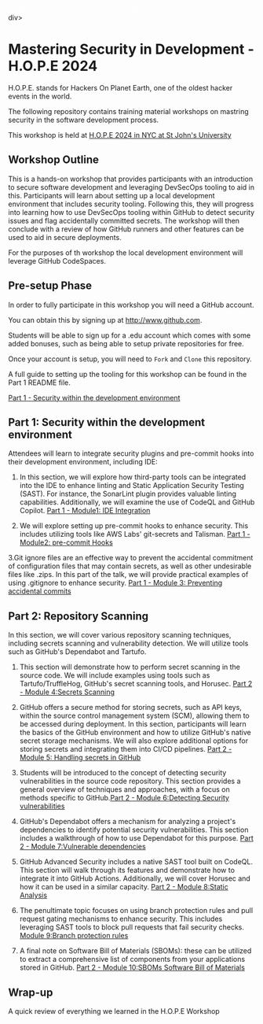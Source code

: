 <div style="color:white">
![HOPE XV Logo](hopexv_logo.png "HOPE XV Logo")
</div>div>

# Mastering Security in Development - H.O.P.E 2024

H.O.P.E. stands for Hackers On Planet Earth, one of the oldest hacker events in the world. 

The following repository contains training material workshops on mastring security in the software development process.

This workshop is held at [H.O.P.E 2024 in NYC at St John's University](https://www.hope.net/workshops.html)


## Workshop Outline

This is a hands-on workshop that provides participants with an introduction to secure software development and leveraging DevSecOps tooling to aid in this. Participants will learn about setting up a local development environment that includes security tooling. Following this, they will progress into learning how to use DevSecOps tooling within GitHub to detect security issues and flag accidentally committed secrets. The workshop will then conclude with a review of how GitHub runners and other features can be used to aid in secure deployments.

For the purposes of th workshop the local development environment will leverage GitHub CodeSpaces. 

## Pre-setup Phase

In order to fully participate in this workshop you will need a GitHub account.

You can obtain this by signing up at http://www.github.com. 

Students will be able to sign up for a .edu account which comes with some added bonuses, such as being able to setup private repositories for free.

Once your account is setup, you will need to `Fork` and `Clone` this repository.

A full guide to setting up the tooling for this workshop can be found in the Part 1 README file.

[Part 1 - Security within the development environment](https://github.com/tweag/dev-sec-ops-workshop/tree/main/part1#part-1---security-within-the-development-environment)


## Part 1: Security within the development environment

Attendees will learn to integrate security plugins and pre-commit hooks into their development environment, including IDE:

1. In this section, we will explore how third-party tools can be integrated into the IDE to enhance linting and Static Application Security Testing (SAST). For instance, the SonarLint plugin provides valuable linting capabilities. Additionally, we will examine the use of CodeQL and GitHub Copilot. [Part 1 - Module1: IDE Integration](https://github.com/tweag/dev-sec-ops-workshop/tree/main/part1#module-1-ide-integration)

2. We will explore setting up pre-commit hooks to enhance security. This includes utilizing tools like AWS Labs' git-secrets and Talisman. [Part 1 - Module2: pre-commit Hooks](https://github.com/tweag/dev-sec-ops-workshop/tree/main/part1#module-2-pre-commit-hooks)

3.Git ignore files are an effective way to prevent the accidental commitment of configuration files that may contain secrets, as well as other undesirable files like .zips. In this part of the talk, we will provide practical examples of using .gitignore to enhance security. [Part 1 - Module 3: Preventing accidental commits](https://github.com/tweag/dev-sec-ops-workshop/tree/main/part1#module-3-preventing-accidental-commits)


## Part 2: Repository Scanning

In this section, we will cover various repository scanning techniques, including secrets scanning and vulnerability detection. We will utilize tools such as GitHub's Dependabot and Tartufo.

1. This section will demonstrate how to perform secret scanning in the source code. We will include examples using tools such as Tartufo/TruffleHog, GitHub's secret scanning tools, and Horusec. [Part 2 - Module 4:Secrets Scanning](https://github.com/tweag/dev-sec-ops-workshop/tree/main/part2#module-4secrets-scanning)

2. GitHub offers a secure method for storing secrets, such as API keys, within the source control management system (SCM), allowing them to be accessed during deployment. In this section, participants will learn the basics of the GitHub environment and how to utilize GitHub's native secret storage mechanisms. We will also explore additional options for storing secrets and integrating them into CI/CD pipelines. [Part 2 - Module 5: Handling secrets in GitHub](https://github.com/tweag/dev-sec-ops-workshop/tree/main/part2#module-5handling-secrets-in-github)

3. Students will be introduced to the concept of detecting security vulnerabilities in the source code repository. This section provides a general overview of techniques and approaches, with a focus on methods specific to GitHub.[Part 2 - Module 6:Detecting Security vulnerabilities](https://github.com/tweag/dev-sec-ops-workshop/tree/main/part2#module-5handling-secrets-in-github)

4. GitHub's Dependabot offers a mechanism for analyzing a project's dependencies to identify potential security vulnerabilities. This section includes a walkthrough of how to use Dependabot for this purpose. [Part 2 - Module 7:Vulnerable dependencies](https://github.com/tweag/dev-sec-ops-workshop/tree/main/part2#module-7vulnerable-dependencies) 

5. GitHub Advanced Security includes a native SAST tool built on CodeQL. This section will walk through its features and demonstrate how to integrate it into GitHub Actions. Additionally, we will cover Horusec and how it can be used in a similar capacity. [Part 2 - Module 8:Static Analysis](https://github.com/tweag/dev-sec-ops-workshop/tree/main/part2#module-8static-analysis)

6. The penultimate topic focuses on using branch protection rules and pull request gating mechanisms to enhance security. This includes leveraging SAST tools to block pull requests that fail security checks.  [Module 9:Branch protection rules](https://github.com/tweag/dev-sec-ops-workshop/tree/main/part2#module-9branch-protection-rules)

7. A final note on Software Bill of Materials (SBOMs): these can be utilized to extract a comprehensive list of components from your applications stored in GitHub. [Part 2 - Module 10:SBOMs Software Bill of Materials](https://github.com/tweag/dev-sec-ops-workshop/tree/main/part2#module-10sboms-software-bill-of-materials)

## Wrap-up

A quick review of everything we learned in the H.O.P.E Workshop

